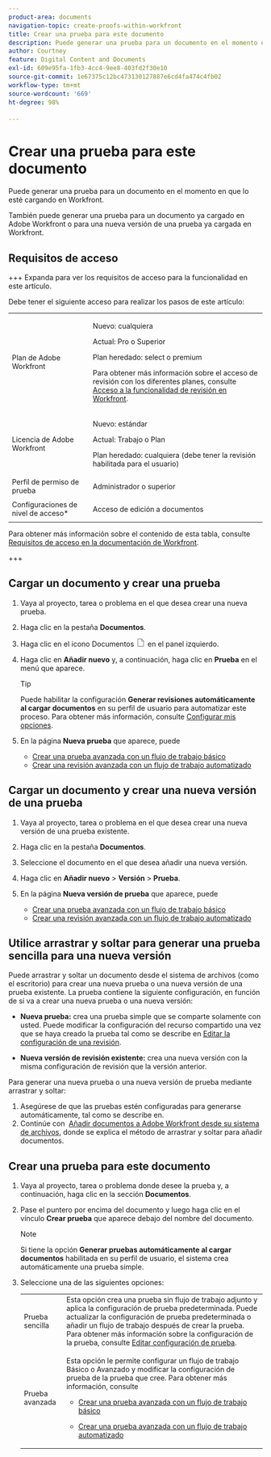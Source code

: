 ```yaml
---
product-area: documents
navigation-topic: create-proofs-within-workfront
title: Crear una prueba para este documento
description: Puede generar una prueba para un documento en el momento en que lo esté cargando en Workfront. También puede generar una prueba para un documento ya cargado en Adobe Workfront o para una nueva versión de una prueba ya cargada en Workfront.
author: Courtney
feature: Digital Content and Documents
exl-id: 609e95fa-1fb3-4cc4-9ee8-403fd2f30e10
source-git-commit: 1e67375c12bc473130127887e6cd4fa474c4fb02
workflow-type: tm+mt
source-wordcount: '669'
ht-degree: 98%

---
```


# Crear una prueba para este documento

<!-- Audited: 1/2024 -->

Puede generar una prueba para un documento en el momento en que lo esté cargando en Workfront.

También puede generar una prueba para un documento ya cargado en Adobe Workfront o para una nueva versión de una prueba ya cargada en Workfront.

<!--
If a proof fails to generate after following the steps described in the following sections, see [Troubleshoot proof creation failures](../../../review-and-approve-work/proofing/tips-tricks-and-troubleshooting/troubleshooting-proof-creation-failures.md).
-->

## Requisitos de acceso

+++ Expanda para ver los requisitos de acceso para la funcionalidad en este artículo.

Debe tener el siguiente acceso para realizar los pasos de este artículo:

<table style="table-layout:auto"> 
 <col> 
 <col> 
 <tbody> 
  <tr> 
   <td role="rowheader">Plan de Adobe Workfront</td> 
   <td> 
   <p>Nuevo: cualquiera </p>
   <p>Actual: Pro o Superior</p> <p>Plan heredado: select o premium</p> <p>Para obtener más información sobre el acceso de revisión con los diferentes planes, consulte <a href="/help/quicksilver/administration-and-setup/manage-workfront/configure-proofing/access-to-proofing-functionality.md" class="MCXref xref">Acceso a la funcionalidad de revisión en Workfront</a>.</p> </td> 
  </tr> 
  <tr> 
   <td role="rowheader">Licencia de Adobe Workfront</td> 
   <td> 
   <p>Nuevo: estándar</p>
   <p>Actual: Trabajo o Plan</p> <p>Plan heredado: cualquiera (debe tener la revisión habilitada para el usuario)</p> </td> 
  </tr> 
  <tr> 
   <td role="rowheader">Perfil de permiso de prueba </td> 
   <td>Administrador o superior</td> 
  </tr> 
  <tr> 
   <td role="rowheader">Configuraciones de nivel de acceso*</td> 
   <td> <p>Acceso de edición a documentos</p> </td> 
  </tr> 
 </tbody> 
</table>

Para obtener más información sobre el contenido de esta tabla, consulte [Requisitos de acceso en la documentación de Workfront](/help/quicksilver/administration-and-setup/add-users/access-levels-and-object-permissions/access-level-requirements-in-documentation.md).

+++

## Cargar un documento y crear una prueba

1. Vaya al proyecto, tarea o problema en el que desea crear una nueva prueba.
1. Haga clic en la pestaña **Documentos**.
1. Haga clic en el icono Documentos ![Documentos](assets/document-icon.png) en el panel izquierdo.
1. Haga clic en **Añadir nuevo** y, a continuación, haga clic en **Prueba** en el menú que aparece.

   >[!TIP]
   >
   >Puede habilitar la configuración **Generar revisiones automáticamente al cargar documentos** en su perfil de usuario para automatizar este proceso. Para obtener más información, consulte [Configurar mis opciones](../../../workfront-basics/manage-your-account-and-profile/configuring-your-user-profile/configure-my-settings.md).

1. En la página **Nueva prueba** que aparece, puede

   * [Crear una prueba avanzada con un flujo de trabajo básico](../../../review-and-approve-work/proofing/creating-proofs-within-workfront/configure-basic-proof-workflow.md)
   * [Crear una revisión avanzada con un flujo de trabajo automatizado](../../../review-and-approve-work/proofing/creating-proofs-within-workfront/create-automated-proof-workflow.md)

## Cargar un documento y crear una nueva versión de una prueba

1. Vaya al proyecto, tarea o problema en el que desea crear una nueva versión de una prueba existente.
1. Haga clic en la pestaña **Documentos**.
1. Seleccione el documento en el que desea añadir una nueva versión.
1. Haga clic en **Añadir nuevo** > **Versión** > **Prueba**.
1. En la página **Nueva versión de prueba** que aparece, puede

   * [Crear una prueba avanzada con un flujo de trabajo básico](../../../review-and-approve-work/proofing/creating-proofs-within-workfront/configure-basic-proof-workflow.md)
   * [Crear una revisión avanzada con un flujo de trabajo automatizado](../../../review-and-approve-work/proofing/creating-proofs-within-workfront/create-automated-proof-workflow.md)

## Utilice arrastrar y soltar para generar una prueba sencilla para una nueva versión

Puede arrastrar y soltar un documento desde el sistema de archivos (como el escritorio) para crear una nueva prueba o una nueva versión de una prueba existente. La prueba contiene la siguiente configuración, en función de si va a crear una nueva prueba o una nueva versión:

* **Nueva prueba:** crea una prueba simple que se comparte solamente con usted. Puede modificar la configuración del recurso compartido una vez que se haya creado la prueba tal como se describe en [Editar la configuración de una revisión](../../../review-and-approve-work/proofing/managing-proofs-within-workfront/edit-proof-settings.md).

* **Nueva versión de revisión existente:** crea una nueva versión con la misma configuración de revisión que la versión anterior.

Para generar una nueva prueba o una nueva versión de prueba mediante arrastrar y soltar:

1. Asegúrese de que las pruebas estén configuradas para generarse automáticamente, tal como se describe en.
1. Continúe con  [Añadir documentos a Adobe Workfront desde su sistema de archivos](../../../documents/adding-documents-to-workfront/add-documents-from-file-system.md), donde se explica el método de arrastrar y soltar para añadir documentos. 

## Crear una prueba para este documento

1. Vaya al proyecto, tarea o problema donde desee la prueba y, a continuación, haga clic en la sección **Documentos**.
1. Pase el puntero por encima del documento y luego haga clic en el vínculo **Crear prueba** que aparece debajo del nombre del documento.

   >[!NOTE]
   >
   >Si tiene la opción **Generar pruebas automáticamente al cargar documentos** habilitada en su perfil de usuario, el sistema crea automáticamente una prueba simple.

1. Seleccione una de las siguientes opciones:

   <table style="table-layout:auto"> 
    <col> 
    <col> 
    <tbody> 
     <tr> 
      <td role="rowheader">Prueba sencilla</td> 
      <td>Esta opción crea una prueba sin flujo de trabajo adjunto y aplica la configuración de prueba predeterminada. Puede actualizar la configuración de prueba predeterminada o añadir un flujo de trabajo después de crear la prueba. Para obtener más información sobre la configuración de la prueba, consulte <a href="../../../review-and-approve-work/proofing/managing-proofs-within-workfront/edit-proof-settings.md" class="MCXref xref">Editar configuración de prueba</a>.</td> 
     </tr> 
     <tr> 
      <td role="rowheader">Prueba avanzada</td> 
      <td> <p>Esta opción le permite configurar un flujo de trabajo Básico o Avanzado y modificar la configuración de prueba de la prueba que cree. Para obtener más información, consulte </p> 
       <ul> 
        <li> <p><a href="../../../review-and-approve-work/proofing/creating-proofs-within-workfront/configure-basic-proof-workflow.md" class="MCXref xref">Crear una prueba avanzada con un flujo de trabajo básico</a> </p> </li> 
        <li> <p><a href="../../../review-and-approve-work/proofing/creating-proofs-within-workfront/create-automated-proof-workflow.md" class="MCXref xref">Crear una prueba avanzada con un flujo de trabajo automatizado</a> </p> </li> 
       </ul> </td> 
     </tr> 
    </tbody> 
   </table>
